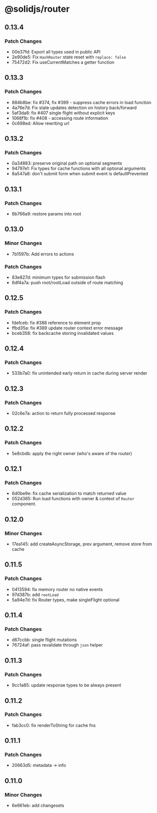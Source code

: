 # @solidjs/router

## 0.13.4

### Patch Changes

- 00e37fd: Export all types used in public API
- 2e90de5: Fix `HashRouter` state reset with `replace: false`
- 75472d2: Fix useCurrentMatches a getter function

## 0.13.3

### Patch Changes

- 884b8be: fix #374, fix #399 - suppress cache errors in load function
- 4a76e7d: Fix state updates detection on history back/forward
- 5af3da8: fix #407 single flight without explicit keys
- 1068f1b: fix #408 - accessing route information
- 0c698ed: Allow rewriting url

## 0.13.2

### Patch Changes

- 0a34883: preserve original path on optional segments
- 94797e1: Fix types for cache functions with all optional arguments
- 8a547a8: don't submit form when submit event is defaultPrevented

## 0.13.1

### Patch Changes

- 8b766a9: restore params into root

## 0.13.0

### Minor Changes

- 7b1597b: Add errors to actions

### Patch Changes

- 83e827d: minimum types for submission flash
- 6df4a7a: push root/rootLoad outside of route matching

## 0.12.5

### Patch Changes

- fdefceb: fix #388 reference to element prop
- ffbd35a: fix #389 update router context error message
- bceb358: fix backcache storing invalidated values

## 0.12.4

### Patch Changes

- 533b7a0: fix unintended early return in cache during server render

## 0.12.3

### Patch Changes

- 02c6e7a: action to return fully processed response

## 0.12.2

### Patch Changes

- 5e8cbdb: apply the right owner (who's aware of the router)

## 0.12.1

### Patch Changes

- 6d0be9e: fix cache serialization to match returned value
- 052d385: Run load functions with owner & context of `Router` component.

## 0.12.0

### Minor Changes

- 17ea145: add createAsyncStorage, prev argument, remove store from cache

## 0.11.5

### Patch Changes

- 0413594: fix memory router no native events
- 97d387b: add `rootLoad`
- 5a94e7d: fix Router types, make singleFlight optional

## 0.11.4

### Patch Changes

- d67ccbb: single flight mutations
- 76724af: pass revalidate through `json` helper

## 0.11.3

### Patch Changes

- 9cc1a85: update response types to be always present

## 0.11.2

### Patch Changes

- fab3cc0: fix renderToString for cache fns

## 0.11.1

### Patch Changes

- 20663d5: metadata -> info

## 0.11.0

### Minor Changes

- 6e661eb: add changesets
